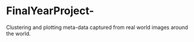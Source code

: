 # FinalYearProject-
Clustering and plotting meta-data captured from real world images around the world.
